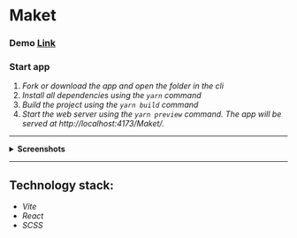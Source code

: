 # Maket 

### Demo [Link](https://annrize.github.io/Maket/)

### **Start app**

1. _Fork or download the app and open the folder in the cli_
2. _Install all dependencies using the `yarn` command_
3. _Build the project using the `yarn build` command_
4. _Start the web server using the `yarn preview` command. The app will be served at http://localhost:4173/Maket/._

----
 <details><summary><b>Screenshots</b></summary>    
  
<img src="screenshots/maket.png" >
</details>

----

## **Technology stack:**

- _Vite_
- _React_
- _SCSS_
